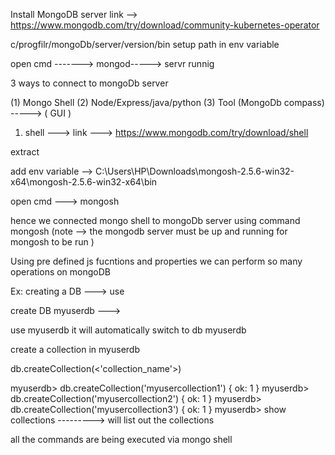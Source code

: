 Install MongoDB server 
link --> https://www.mongodb.com/try/download/community-kubernetes-operator

c/progfilr/mongoDb/server/version/bin
setup path in env variable 



open cmd -------> mongod-----> servr runnig 


3 ways to connect to mongoDb server 

(1) Mongo Shell
(2) Node/Express/java/python
(3) Tool (MongoDb compass)  -----> ( GUI )



1) shell ---> link ---> https://www.mongodb.com/try/download/shell

extract 

add env variable --> C:\Users\HP\Downloads\mongosh-2.5.6-win32-x64\mongosh-2.5.6-win32-x64\bin

open cmd ---> mongosh 

hence we connected mongo shell to mongoDb server using command mongosh 
(note --> the mongodb server must be up and running for mongosh to be run )



Using pre defined js fucntions and properties we can perform so many operations on mongoDB 

Ex: creating a DB ---> use <dbname>

create DB myuserdb ---> 

use myuserdb
it will automatically switch to db myuserdb


create a collection in myuserdb 

db.createCollection(<'collection_name'>)

myuserdb> db.createCollection('myusercollection1')
{ ok: 1 }
myuserdb> db.createCollection('myusercollection2')
{ ok: 1 }
myuserdb> db.createCollection('myusercollection3')
{ ok: 1 }
myuserdb>  show collections ---------> will list out the collections 


all the commands are being executed via mongo shell 


